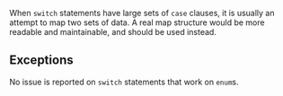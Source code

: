 When `switch` statements have large sets of `case` clauses, it is usually an attempt to map two sets of data. A real map
structure would be more readable and maintainable, and should be used instead.

## Exceptions

No issue is reported on `switch` statements that work on `enum`s.